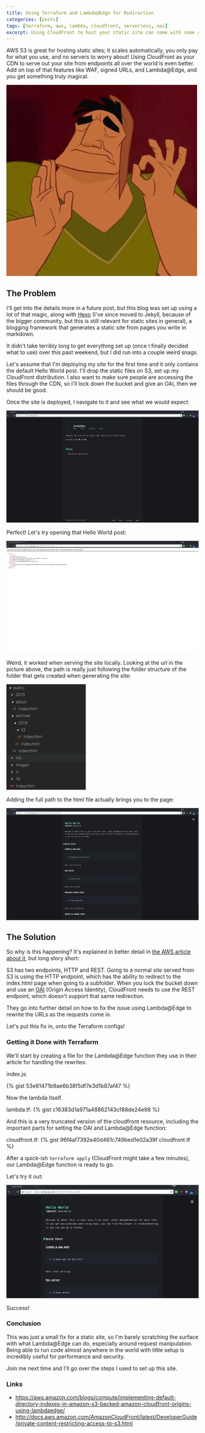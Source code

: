 ```yaml
---
title: Using Terraform and Lambda@Edge for Redirection
categories: [posts]
tags: [terraform, aws, lambda, cloudfront, serverless, oai]
excerpt: Using CloudFront to host your static site can come with some caveats. In this post, I go over one you might run into and how you can fix it using Terraform.
---
```


AWS S3 is great for hosting static sites; it scales automatically, you only pay for what you use, and no servers to worry about! Using CloudFront as your CDN to serve out your site from endpoints all over the world is even better. Add on top of that features like WAF, signed URLs, and Lambda@Edge, and you get something truly magical.

![image](/assets/images/pacha.jpg)

## The Problem

I'll get into the details more in a future post, but this blog was set up using a lot of that magic, along with [Hexo](https://hexo.io) (I've since moved to Jekyll, because of the bigger community, but this is still relevant for static sites in general), a blogging framework that generates a static site from pages you write in markdown.

It didn't take terribly long to get everything set up (once I finally decided what to use) over this past weekend, but I did run into a couple weird snags.

Let's assume that I'm deploying my site for the first time and it only contains the default Hello World post. I'll drop the static files on S3, set up my CloudFront distribution. I also want to make sure people are accessing the files through the CDN, so I'll lock down the bucket and give an OAI, then we should be good.

Once the site is deployed, I navigate to it and see what we would expect:

![image](/assets/images/home-page.jpg)

Perfect! Let's try opening that Hello World post:

![image](/assets/images/subpage-without-index.jpg)

Weird, it worked when serving the site locally. Looking at the url in the picture above, the path is really just following the folder structure of the folder that gets created when generating the site:

![image](/assets/images/hexo-index-files.jpg)

Adding the full path to the html file actually brings you to the page:

![image](/assets/images/subpage-with-index.jpg)

## The Solution

So why is this happening? It's explained in better detail in [the AWS article about it](https://aws.amazon.com/blogs/compute/implementing-default-directory-indexes-in-amazon-s3-backed-amazon-cloudfront-origins-using-lambdaedge/), but long story short:

S3 has two endpoints, HTTP and REST. Going to a normal site served from S3 is using the HTTP endpoint, which has the ability to redirect to the index.html page when going to a subfolder. When you lock the bucket down and use an [OAI](http://docs.aws.amazon.com/AmazonCloudFront/latest/DeveloperGuide/private-content-restricting-access-to-s3.html) (Origin Access Identity), CloudFront needs to use the REST endpoint, which doesn't support that same redirection.

They go into further detail on how to fix the issue using Lambda@Edge to rewrite the URLs as the requests come in.

Let's put this fix in, onto the Terraform configs!

### Getting it Done with Terraform

We'll start by creating a file for the Lambda@Edge function they use in their article for handling the rewrites:

index.js:

{% gist 53e61471b9ae6b38f5df7e3d1b87af47 %}

Now the lambda itself.

lambda.tf:
{% gist c16383d1a971a48862143cf88de24e98 %}

And this is a very truncated version of the cloudfront resource, including the important parts for setting the OAI and Lambda@Edge function:

cloudfront.tf:
{% gist 96f4af7392e40d461c749bed1e02a39f cloudfront.tf %}

After a quick-ish `terraform apply` (CloudFront might take a few minutes), our Lambda@Edge function is ready to go.

Let's try it out:

![image](/assets/images/subpage-without-index-works.jpg)

Success!

### Conclusion

This was just a small fix for a static site, so I'm barely scratching the surface with what Lambda@Edge can do, especially around request manipulation. Being able to run code almost anywhere in the world with little setup is incredibly useful for performance and security.

Join me next time and I'll go over the steps I used to set up this site.

### Links

- <https://aws.amazon.com/blogs/compute/implementing-default-directory-indexes-in-amazon-s3-backed-amazon-cloudfront-origins-using-lambdaedge/>
- <http://docs.aws.amazon.com/AmazonCloudFront/latest/DeveloperGuide/private-content-restricting-access-to-s3.html>
